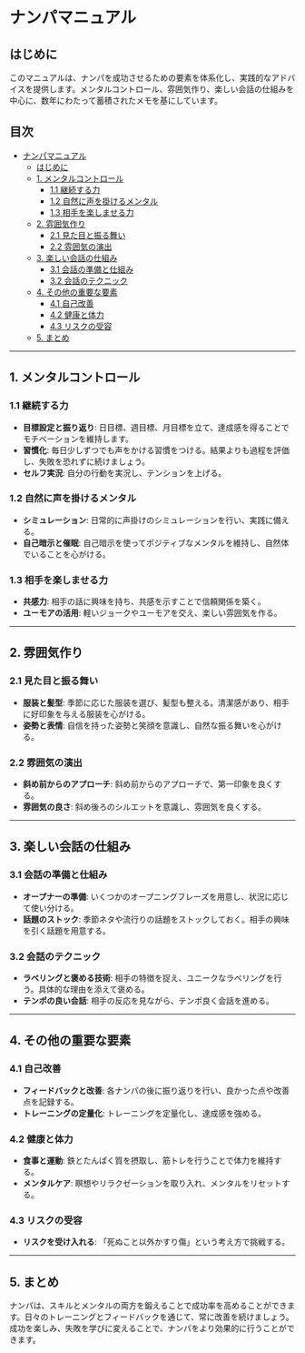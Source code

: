 # ナンパマニュアル

## はじめに

このマニュアルは、ナンパを成功させるための要素を体系化し、実践的なアドバイスを提供します。メンタルコントロール、雰囲気作り、楽しい会話の仕組みを中心に、数年にわたって蓄積されたメモを基にしています。


## 目次

- [ナンパマニュアル](#ナンパマニュアル)
  - [はじめに](#はじめに)
  - [1. メンタルコントロール](#1-メンタルコントロール)
    - [1.1 継続する力](#11-継続する力)
    - [1.2 自然に声を掛けるメンタル](#12-自然に声を掛けるメンタル)
    - [1.3 相手を楽しませる力](#13-相手を楽しませる力)
  - [2. 雰囲気作り](#2-雰囲気作り)
    - [2.1 見た目と振る舞い](#21-見た目と振る舞い)
    - [2.2 雰囲気の演出](#22-雰囲気の演出)
  - [3. 楽しい会話の仕組み](#3-楽しい会話の仕組み)
    - [3.1 会話の準備と仕組み](#31-会話の準備と仕組み)
    - [3.2 会話のテクニック](#32-会話のテクニック)
  - [4. その他の重要な要素](#4-その他の重要な要素)
    - [4.1 自己改善](#41-自己改善)
    - [4.2 健康と体力](#42-健康と体力)
    - [4.3 リスクの受容](#43-リスクの受容)
  - [5. まとめ](#5-まとめ)
---

## 1. メンタルコントロール

### 1.1 継続する力
- **目標設定と振り返り**: 日目標、週目標、月目標を立て、達成感を得ることでモチベーションを維持します。
- **習慣化**: 毎日少しずつでも声をかける習慣をつける。結果よりも過程を評価し、失敗を恐れずに続けましょう。
- **セルフ実況**: 自分の行動を実況し、テンションを上げる。

### 1.2 自然に声を掛けるメンタル
- **シミュレーション**: 日常的に声掛けのシミュレーションを行い、実践に備える。
- **自己暗示と催眠**: 自己暗示を使ってポジティブなメンタルを維持し、自然体でいることを心がける。

### 1.3 相手を楽しませる力
- **共感力**: 相手の話に興味を持ち、共感を示すことで信頼関係を築く。
- **ユーモアの活用**: 軽いジョークやユーモアを交え、楽しい雰囲気を作る。

---

## 2. 雰囲気作り

### 2.1 見た目と振る舞い
- **服装と髪型**: 季節に応じた服装を選び、髪型も整える。清潔感があり、相手に好印象を与える服装を心がける。
- **姿勢と表情**: 自信を持った姿勢と笑顔を意識し、自然な振る舞いを心がける。

### 2.2 雰囲気の演出
- **斜め前からのアプローチ**: 斜め前からのアプローチで、第一印象を良くする。
- **雰囲気の良さ**: 斜め後ろのシルエットを意識し、雰囲気を良くする。

---

## 3. 楽しい会話の仕組み

### 3.1 会話の準備と仕組み
- **オープナーの準備**: いくつかのオープニングフレーズを用意し、状況に応じて使い分ける。
- **話題のストック**: 季節ネタや流行りの話題をストックしておく。相手の興味を引く話題を用意する。

### 3.2 会話のテクニック
- **ラベリングと褒める技術**: 相手の特徴を捉え、ユニークなラベリングを行う。具体的な理由を添えて褒める。
- **テンポの良い会話**: 相手の反応を見ながら、テンポ良く会話を進める。

---

## 4. その他の重要な要素

### 4.1 自己改善
- **フィードバックと改善**: 各ナンパの後に振り返りを行い、良かった点や改善点を記録する。
- **トレーニングの定量化**: トレーニングを定量化し、達成感を強める。

### 4.2 健康と体力
- **食事と運動**: 鉄とたんぱく質を摂取し、筋トレを行うことで体力を維持する。
- **メンタルケア**: 瞑想やリラクゼーションを取り入れ、メンタルをリセットする。

### 4.3 リスクの受容
- **リスクを受け入れる**: 「死ぬこと以外かすり傷」という考え方で挑戦する。

---

## 5. まとめ

ナンパは、スキルとメンタルの両方を鍛えることで成功率を高めることができます。日々のトレーニングとフィードバックを通じて、常に改善を続けましょう。成功を楽しみ、失敗を学びに変えることで、ナンパをより効果的に行うことができます。
